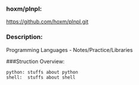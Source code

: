 ### hoxm/plnpl:
https://github.com/hoxm/plnpl.git

### Description:
Programming Languages - Notes/Practice/Libraries

###Struction Overview:

    python: stuffs about python
    shell:  stuffs about shell

